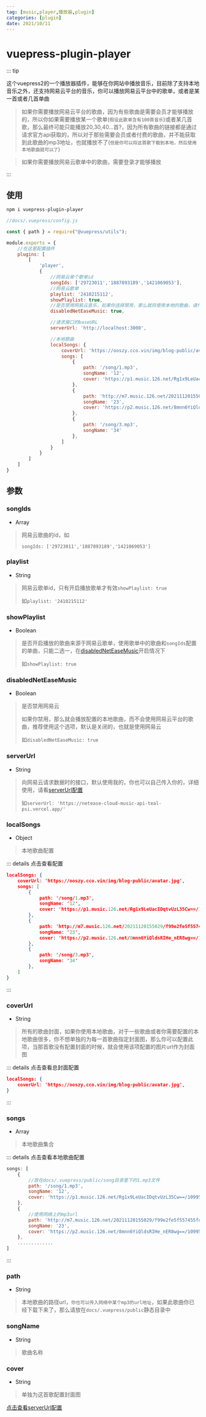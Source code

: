 ```yaml
---
tag: [music,player,播放器,plugin]
categories: [plugin]
date: 2021/10/11
---
```




# vuepress-plugin-player

::: tip

这个vuepress2的一个播放器插件，能够在你网站中播放音乐，目前除了支持本地音乐之外，还支持网易云平台的音乐，你可以播放网易云平台中的歌单，或者是某一首或者几首单曲



> 如果你需要播放网易云平台的歌曲，因为有些歌曲是需要会员才能够播放的，所以你如果需要播放某一个歌单(`假设此歌单含有100首音乐`)或者某几首歌，那么最终可能只能播放20,30,40...首?，因为所有歌曲的链接都是通过请求官方api获取的，所以对于那些需要会员或者付费的歌曲，并不能获取到此歌曲的mp3地址，也就播放不了(`但是你可以将这首歌下载到本地，然后使用本地歌曲就可以了`)



> 如果你需要播放网易云歌单中的歌曲，需要登录才能够播放

:::



## 使用

```sh
npm i vuepress-plugin-player
```



```js
//docs/.vuepress/config.js

const { path } = require("@vuepress/utils");

module.exports = {
    //在这里配置插件
    plugins: [
        [
            'player',
            {
                //网易云单个歌单id
                songIds: ['29723011','1887893189','1421069053'],
                //网易云歌单
                playlist: '2410215112',
                showPlaylist: true,
                //是否禁用网易云音乐，如果你选择禁用，那么就将使用本地的歌曲，请传入链接
                disabledNetEaseMusic: true,

                //请求接口的baseURL
                serverUrl: 'http://localhost:3000',

                //本地歌曲
                localSongs: {
                    coverUrl: 'https://ooszy.cco.vin/img/blog-public/avatar.jpg',
                    songs: [
                        {
                            path: '/song/1.mp3',
                            songName: '12',
                            cover: 'https://p1.music.126.net/Rg1x9LeUacIDqtvUzL35Cw==/109951163688517312.jpg'
                        },
                        {
                            path: 'http://m7.music.126.net/20211120155029/f99e2fe5f557455fd37b7bfd0c0d6c3e/ymusic/545a/005e/025f/c03ab3077e74b9d50e07557d82ca472b.flac',
                            songName: '23',
                            cover: 'https://p2.music.126.net/8mnn6YiQldsRIHe_nER8wg==/109951162894925733.jpg'
                        },
                        {
                            path: '/song/3.mp3',
                            songName: '34'
                        },
                    ]
                }
            }
        ]
    ]
}
```



## 参数

### songIds

- Array

> 网易云歌曲的id，如
>
> ````
> songIds: ['29723011','1887893189','1421069053']
> ````



### playlist

- String

> 网易云歌单id，只有开启播放歌单才有效`showPlaylist: true`
>
> 如`playlist: '2410215112'`



### showPlaylist

- Boolean

> 是否开启播放的歌曲来源于网易云歌单，使用歌单中的歌曲和`songIds`配置的单曲，只能二选一，在[disabledNetEaseMusic](#disabledNetEaseMusic)开启情况下
>
> 如`showPlaylist: true`





### disabledNetEaseMusic

- Boolean

> 是否禁用网易云
>
> 如果你禁用，那么就会播放配置的本地歌曲，而不会使用网易云平台的歌曲，推荐使用这个选项，默认是关闭的，也就是使用网易云
>
> 如`disabledNetEaseMusic: true`



### serverUrl

- String

> 向网易云请求数据时的接口，默认使用我的，你也可以自己传入你的，详细使用，请看[serverUrl配置](./serverUrl.md)
>
> 如`serverUrl: 'https://netease-cloud-music-api-teal-psi.vercel.app/'`



### localSongs

- Object

> 本地歌曲配置



::: details 点击查看配置

```json
localSongs: {
    coverUrl: 'https://ooszy.cco.vin/img/blog-public/avatar.jpg',
    songs: [
        {
            path: '/song/1.mp3',
            songName: '12',
            cover: 'https://p1.music.126.net/Rg1x9LeUacIDqtvUzL35Cw==/109951163688517312.jpg'
        },
        {
            path: 'http://m7.music.126.net/20211120155029/f99e2fe5f557455fd37b7bfd0c0d6c3e/ymusic/545a/005e/025f/c03ab3077e74b9d50e07557d82ca472b.flac',
            songName: '23',
            cover: 'https://p2.music.126.net/8mnn6YiQldsRIHe_nER8wg==/109951162894925733.jpg'
        },
        {
            path: '/song/3.mp3',
            songName: '34'
        },
    ]
}
```

:::



### coverUrl

- String

> 所有的歌曲封面，如果你使用本地歌曲，对于一些歌曲或者你需要配置的本地歌曲很多，你不想单独的为每一首歌曲指定封面图，那么你可以配置此项，当那首歌没有配置封面的时候，就会使用该项配置的图片url作为封面图

::: details 点击查看总封面配置

```json
localSongs: {
    coverUrl: 'https://ooszy.cco.vin/img/blog-public/avatar.jpg',
}
```



:::



### songs

- Array

> 本地歌曲集合

::: details 点击查看本地歌曲配置

```js
songs: [
    {
        //放在docs/.vuepress/public/song目录里下的1.mp3文件
        path: '/song/1.mp3',
        songName: '12',
        cover: 'https://p1.music.126.net/Rg1x9LeUacIDqtvUzL35Cw==/109951163688517312.jpg'
    },
    {
        //使用网络上的mp3url
        path: 'http://m7.music.126.net/20211120155029/f99e2fe5f557455fd37b7bfd0c0d6c3e/ymusic/545a/005e/025f/c03ab3077e74b9d50e07557d82ca472b.flac',
        songName: '23',
        cover: 'https://p2.music.126.net/8mnn6YiQldsRIHe_nER8wg==/109951162894925733.jpg'
    },
	.............
]
```

:::



### path

- String

> 本地歌曲的路径url，`你也可以传入网络中某个mp3的url地址`，如果此歌曲你已经下载下来了，那么请放在`docs/.vuepress/public`静态目录中



### songName

- String

> 歌曲名称



### cover

- String

> 单独为这首歌配置封面图





[点击查看serverUrl配置](./serverUrl.md)

